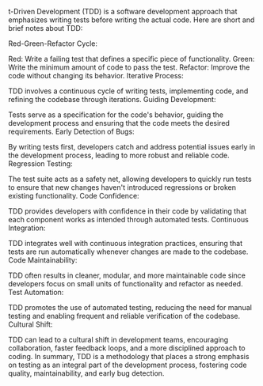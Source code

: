t-Driven Development (TDD) is a software development approach that emphasizes writing tests before writing the actual code. Here are short and brief notes about TDD:

Red-Green-Refactor Cycle:

Red: Write a failing test that defines a specific piece of functionality.
Green: Write the minimum amount of code to pass the test.
Refactor: Improve the code without changing its behavior.
Iterative Process:

TDD involves a continuous cycle of writing tests, implementing code, and refining the codebase through iterations.
Guiding Development:

Tests serve as a specification for the code's behavior, guiding the development process and ensuring that the code meets the desired requirements.
Early Detection of Bugs:

By writing tests first, developers catch and address potential issues early in the development process, leading to more robust and reliable code.
Regression Testing:

The test suite acts as a safety net, allowing developers to quickly run tests to ensure that new changes haven't introduced regressions or broken existing functionality.
Code Confidence:

TDD provides developers with confidence in their code by validating that each component works as intended through automated tests.
Continuous Integration:

TDD integrates well with continuous integration practices, ensuring that tests are run automatically whenever changes are made to the codebase.
Code Maintainability:

TDD often results in cleaner, modular, and more maintainable code since developers focus on small units of functionality and refactor as needed.
Test Automation:

TDD promotes the use of automated testing, reducing the need for manual testing and enabling frequent and reliable verification of the codebase.
Cultural Shift:

TDD can lead to a cultural shift in development teams, encouraging collaboration, faster feedback loops, and a more disciplined approach to coding.
In summary, TDD is a methodology that places a strong emphasis on testing as an integral part of the development process, fostering code quality, maintainability, and early bug detection.
